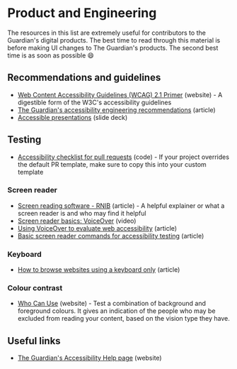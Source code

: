 # Product and Engineering

The resources in this list are extremely useful for contributors to the Guardian's digital products. The best time to read through this material is before making UI changes to The Guardian's products. The second best time is as soon as possible 😄

## Recommendations and guidelines

- [Web Content Accessibility Guidelines (WCAG) 2.1 Primer](https://alphagov.github.io/wcag-primer/#wcag-2-1-overview) (website) - A digestible form of the W3C's accessibility guidelines
- [The Guardian's accessibility engineering recommendations](https://github.com/guardian/recommendations/blob/master/accessibility.md) (article)
- [Accessible presentations](https://docs.google.com/presentation/d/1IFdaMrxJydajZn0e_3pqz1eX2r6QxoOpIJx_vkDstgM/) (slide deck)

## Testing

- [Accessibility checklist for pull requests](https://github.com/guardian/.github/blob/main/PULL_REQUEST_TEMPLATE.md#accessibility) (code) - If your project overrides the default PR template, make sure to copy this into your custom template

### Screen reader

- [Screen reading software - RNIB](https://www.rnib.org.uk/sight-loss-advice/technology-and-useful-products/technology-resource-hub-latest-facts-tips-and-guides/screen-reading-software) (article) - A helpful explainer or what a screen reader is and who may find it helpful
- [Screen reader basics: VoiceOver](https://www.youtube.com/watch?v=5R-6WvAihms) (video)
- [Using VoiceOver to evaluate web accessibility](https://webaim.org/articles/voiceover/) (article)
- [Basic screen reader commands for accessibility testing](https://www.tpgi.com/basic-screen-reader-commands-for-accessibility-testing/) (article)

### Keyboard

- [How to browse websites using a keyboard only](https://www.accessibility-developer-guide.com/knowledge/keyboard-only/browsing-websites/) (article)

### Colour contrast

- [Who Can Use](https://whocanuse.com/) (website) - Test a combination of background and foreground colours. It gives an indication of the people who may be excluded from reading your content, based on the vision type they have.

## Useful links

- [The Guardian's Accessibility Help page](https://www.theguardian.com/help/accessibility-help) (website)
